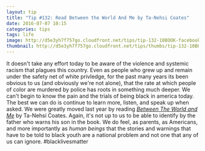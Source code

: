 ```yaml
---
layout: tip
title: "Tip #132: Read Between the World And Me by Ta-Nehsi Coates"
date: 2016-07-07 10:15
categories: tips
tags: life
image: http://d5e3yh7f757go.cloudfront.net/tips/tip-132-10BOOK-facebookJumbo-v2.jpg
thumbnail: http://d5e3yh7f757go.cloudfront.net/tips/thumbs/tip-132-10BOOK-facebookJumbo-v2.jpg
---
```

It doesn't take any effort today to be aware of the violence and systemic racism that plagues this country. Even as people who grew up and remain under the safety net of white privledge, for the past many years its been obvious to us (and obviously we're not alone), that the rate at which people of color are murdered by police has roots in something much deeper. We can't begin to know the pain and the trials of being black in america today. The best we can do is continue to learn more, listen, and speak up when asked. We were greatly moved last year by reading [_Between The World and Me_](http://amzn.to/29Tlp8s) by Ta-Nehsi Coates. Again, it's not up to us to be able to identify by the father who warns his son in the book. We do feel, as parents, as Americans, and more importantly as _human beings_ that the stories and warnings that have to be told to black youth are a national problem and not one that any of us can ignore. #blacklivesmatter

